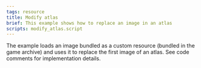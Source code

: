 ```yaml
---
tags: resource
title: Modify atlas
brief: This example shows how to replace an image in an atlas
scripts: modify_atlas.script
---
```


The example loads an image bundled as a custom resource (bundled in the game archive) and uses it to replace the first image of an atlas. See code comments for implementation details.
